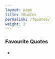 ```yaml
---
layout: page
title: fQuotes
permalink: /fquotes/
weight: 2
---
```


### Favourite Quotes  <br>
<ul>
<li>                        </li>
</ul> <br>